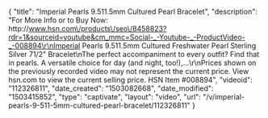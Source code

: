 {
    "title": "Imperial Pearls 9.511.5mm Cultured Pearl Bracelet",
    "description": "For More Info or to Buy Now: http:\/\/www.hsn.com\/products\/seo\/8458823?rdr=1&sourceid=youtube&cm_mmc=Social-_-Youtube-_-ProductVideo-_-008894\r\nImperial Pearls 9.511.5mm Cultured Freshwater Pearl Sterling Silver 71\/2\" Bracelet\nThe perfect accompaniment to every outfit? Find that in pearls. A versatile choice for day (and night, too!),...\r\nPrices shown on the previously recorded video may not represent the current price.  View hsn.com to view the current selling price. HSN Item #008894",
    "videoid": "112326811",
    "date_created": "1503082668",
    "date_modified": "1503415852",
    "type": "captivate",
    "layout": "video",
    "url": "\/v\/imperial-pearls-9-511-5mm-cultured-pearl-bracelet\/112326811"
}